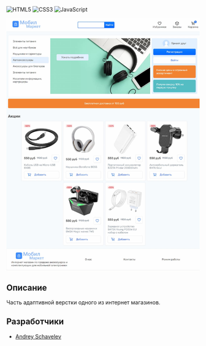 ![HTML5](https://img.shields.io/badge/html5-%23E34F26.svg?style=for-the-badge&logo=html5&logoColor=white)
![CSS3](https://img.shields.io/badge/css3-%231572B6.svg?style=for-the-badge&logo=css3&logoColor=white)
![JavaScript](https://img.shields.io/badge/javascript-%23323330.svg?style=for-the-badge&logo=javascript&logoColor=%23F7DF1E)

<p align="center">
      <img src="https://github.com/DreamLife37/HTML_Internet_Shop/blob/main/internet_shop.jpg" width="726">
</p>

## Описание
Часть адаптивной верстки одного из интернет магазинов. 

## Разработчики

- [Andrey Schavelev](https://github.com/DreamLife37)

